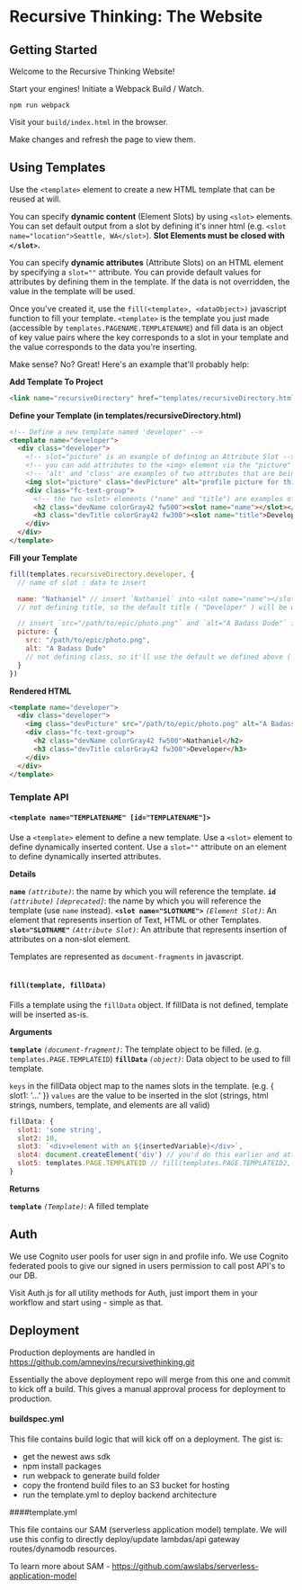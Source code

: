 # Recursive Thinking: The Website

## Getting Started

Welcome to the Recursive Thinking Website!

Start your engines! Initiate a Webpack Build / Watch.
```
npm run webpack
```

Visit your `build/index.html` in the browser.

Make changes and refresh the page to view them.


## Using Templates

Use the `<template>` element to create a new HTML template that can be reused at will.

You can specify **dynamic content** (Element Slots) by using `<slot>` elements. You can set default output from a slot by defining it's inner html (e.g. `<slot name="location">Seattle, WA</slot>`). **Slot Elements must be closed with `</slot>`.**

You can specify **dynamic attributes** (Attribute Slots) on an HTML element by specifying a `slot=""` attribute. You can provide default values for attributes by defining them in the template. If the data is not overridden, the value in the template will be used.

Once you've created it, use the `fill(<template>, <dataObject>)` javascript function to fill your template. `<template>` is the template you just made (accessible by `templates.PAGENAME.TEMPLATENAME`) and fill data is an object of key value pairs where the key corresponds to a slot in your template and the value corresponds to the data you're inserting.

Make sense? No? Great! Here's an example that'll probably help:

**Add Template To Project**
```html
<link name="recursiveDirectory" href="templates/recursiveDirectory.html" type="text/html" rel="import">
```

**Define your Template (in templates/recursiveDirectory.html)**
```html
<!-- Define a new template named 'developer' -->
<template name="developer">
  <div class="developer">
    <!-- slot="picture" is an example of defining an Attribute Slot -->
    <!-- you can add attributes to the <img> element via the "picture" slot -->
    <!-- 'alt' and 'class' are examples of two attributes that are being defaulted -->
    <img slot="picture" class="devPicture" alt="profile picture for this developer">
    <div class="fc-text-group">
      <!-- the two <slot> elements ("name" and "title") are examples of Element Slots -->
      <h2 class="devName colorGray42 fw500"><slot name="name"></slot></h2>
      <h3 class="devTitle colorGray42 fw300"><slot name="title">Developer</slot></h3>
    </div>
  </div>
</template>
```

**Fill your Template**
```js
fill(templates.recursiveDirectory.developer, {
  // name of slot : data to insert

  name: "Nathaniel" // insert `Nathaniel` into <slot name="name"></slot> as HTML
  // not defining title, so the default title ( "Developer" ) will be used

  // insert `src="/path/to/epic/photo.png"` and `alt="A Badass Dude"` into slot="picture" as attributes
  picture: {
    src: "/path/to/epic/photo.png",
    alt: "A Badass Dude"
    // not defining class, so it'll use the default we defined above ( "fc-text-group" )
  }
})
```

**Rendered HTML**

```html
<template name="developer">
  <div class="developer">
    <img class="devPicture" src="/path/to/epic/photo.png" alt="A Badass Dude">
    <div class="fc-text-group">
      <h2 class="devName colorGray42 fw500">Nathaniel</h2>
      <h3 class="devTitle colorGray42 fw300">Developer</h3>
    </div>
  </div>
</template>
```

### Template API

#### `<template name="TEMPLATENAME" [id="TEMPLATENAME"]>`

Use a `<template>` element to define a new template.
Use a `<slot>` element to define dynamically inserted content.
Use a `slot=""` attribute on an element to define dynamically inserted attributes.

**Details**

**`name`** *`(attribute)`*: the name by which you will reference the template.
**`id`** *`(attribute)`* *`[deprecated]`*: the name by which you will reference the template (use `name` instead).
**`<slot name="SLOTNAME">`** *`(Element Slot)`*: An element that represents insertion of Text, HTML or other Templates.
**`slot="SLOTNAME"`** *`(Attribute Slot)`*: An attribute that represents insertion of attributes on a non-slot element.

Templates are represented as `document-fragments` in javascript.
<br>
<br>

#### `fill(template, fillData)`

Fills a template using the `fillData` object. If fillData is not defined, template will be inserted as-is.

**Arguments**

**`template`** *`(document-fragment)`*: The template object to be filled. (e.g. `templates.PAGE.TEMPLATEID`)
**`fillData`** *`(object)`*: Data object to be used to fill template.

`keys` in the fillData object map to the names slots in the template. (e.g. { slot1: '...' })
`values` are the value to be inserted in the slot (strings, html strings, numbers, template, and elements are all valid)

```js
fillData: {
  slot1: 'some string',
  slot2: 10,
  slot3: `<div>element with an ${insertedVariable}</div>`,
  slot4: document.createElement('div') // you'd do this earlier and attach some data here, probably
  slot5: templates.PAGE.TEMPLATEID // fill(templates.PAGE.TEMPLATEID2, {...}) is also supported
}
```

**Returns**

**`template`** *`(Template)`*: A filled template

## Auth

We use Cognito user pools for user sign in and profile info.
We use Cognito federated pools to give our signed in users
permission to call post API's to our DB.

Visit Auth.js for all utility methods for Auth, just import them
in your workflow and start using - simple as that.

## Deployment

Production deployments are handled in https://github.com/amnevins/recursivethinking.git

Essentially the above deployment repo will merge from this one and commit to kick off a build.  This gives  a manual approval process for deployment to production.


#### buildspec.yml

This file contains build logic that will kick off on a deployment.
The gist is:
- get the newest aws sdk
- npm install packages
- run webpack to generate build folder
- copy the frontend build files to an S3 bucket for hosting
- run the template.yml to deploy backend architecture

####template.yml

This file contains our SAM (serverless application model) template.  We will use this config to directly deploy/update lambdas/api gateway routes/dynamodb resources.

To learn more about SAM - https://github.com/awslabs/serverless-application-model
